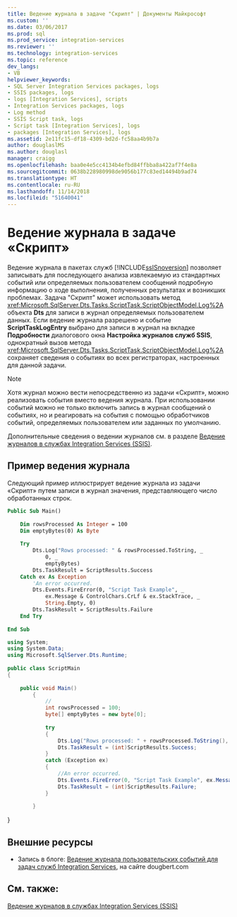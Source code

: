 ```yaml
---
title: Ведение журнала в задаче "Скрипт" | Документы Майкрософт
ms.custom: ''
ms.date: 03/06/2017
ms.prod: sql
ms.prod_service: integration-services
ms.reviewer: ''
ms.technology: integration-services
ms.topic: reference
dev_langs:
- VB
helpviewer_keywords:
- SQL Server Integration Services packages, logs
- SSIS packages, logs
- logs [Integration Services], scripts
- Integration Services packages, logs
- Log method
- SSIS Script task, logs
- Script task [Integration Services], logs
- packages [Integration Services], logs
ms.assetid: 2e11fc15-df18-4309-bd2d-fc58aa4b9b7a
author: douglaslMS
ms.author: douglasl
manager: craigg
ms.openlocfilehash: baa0e4e5cc4134b4efbd84ffbba8a422af7f4e8a
ms.sourcegitcommit: 0638b228980998de9056b177c83ed14494b9ad74
ms.translationtype: HT
ms.contentlocale: ru-RU
ms.lasthandoff: 11/14/2018
ms.locfileid: "51640041"
---
```

# <a name="logging-in-the-script-task"></a>Ведение журнала в задаче «Скрипт»
  Ведение журнала в пакетах служб [!INCLUDE[ssISnoversion](../../../includes/ssisnoversion-md.md)] позволяет записывать для последующего анализа извлекаемую из стандартных событий или определяемых пользователем сообщений подробную информацию о ходе выполнения, полученных результатах и возникших проблемах. Задача "Скрипт" может использовать метод <xref:Microsoft.SqlServer.Dts.Tasks.ScriptTask.ScriptObjectModel.Log%2A> объекта **Dts** для записи в журнал определяемых пользователем данных. Если ведение журнала разрешено и событие **ScriptTaskLogEntry** выбрано для записи в журнал на вкладке **Подробности** диалогового окна **Настройка журналов служб SSIS**, однократный вызов метода <xref:Microsoft.SqlServer.Dts.Tasks.ScriptTask.ScriptObjectModel.Log%2A> сохраняет сведения о событиях во всех регистраторах, настроенных для данной задачи.  
  
> [!NOTE]  
>  Хотя журнал можно вести непосредственно из задачи «Скрипт», можно реализовать события вместо ведения журнала. При использовании событий можно не только включить запись в журнал сообщений о событиях, но и реагировать на события с помощью обработчиков событий, определяемых пользователем или заданных по умолчанию.  
  
 Дополнительные сведения о ведении журналов см. в разделе [Ведение журналов в службах Integration Services (SSIS)](../../../integration-services/performance/integration-services-ssis-logging.md).  
  
## <a name="logging-example"></a>Пример ведения журнала  
 Следующий пример иллюстрирует ведение журнала из задачи «Скрипт» путем записи в журнал значения, представляющего число обработанных строк.  
  
```vb  
Public Sub Main()  
  
    Dim rowsProcessed As Integer = 100  
    Dim emptyBytes(0) As Byte  
  
    Try  
        Dts.Log("Rows processed: " & rowsProcessed.ToString, _  
            0, _  
            emptyBytes)  
        Dts.TaskResult = ScriptResults.Success  
    Catch ex As Exception  
        'An error occurred.  
        Dts.Events.FireError(0, "Script Task Example", _  
            ex.Message & ControlChars.CrLf & ex.StackTrace, _  
            String.Empty, 0)  
        Dts.TaskResult = ScriptResults.Failure  
    End Try  
  
End Sub  
```  
  
```csharp  
using System;  
using System.Data;  
using Microsoft.SqlServer.Dts.Runtime;  
  
public class ScriptMain  
{  
  
    public void Main()  
        {  
            //  
            int rowsProcessed = 100;  
            byte[] emptyBytes = new byte[0];  
  
            try  
            {  
                Dts.Log("Rows processed: " + rowsProcessed.ToString(), 0, emptyBytes);  
                Dts.TaskResult = (int)ScriptResults.Success;  
            }  
            catch (Exception ex)  
            {  
                //An error occurred.  
                Dts.Events.FireError(0, "Script Task Example", ex.Message + "\r" + ex.StackTrace, String.Empty, 0);  
                Dts.TaskResult = (int)ScriptResults.Failure;  
            }  
  
        }  
```  
  
 }  
  
## <a name="external-resources"></a>Внешние ресурсы  
  
-   Запись в блоге: [Ведение журнала пользовательских событий для задач служб Integration Services](https://go.microsoft.com/fwlink/?LinkId=165644), на сайте dougbert.com  
  
## <a name="see-also"></a>См. также:  
 [Ведение журналов в службах Integration Services (SSIS)](../../../integration-services/performance/integration-services-ssis-logging.md)  
  
  
